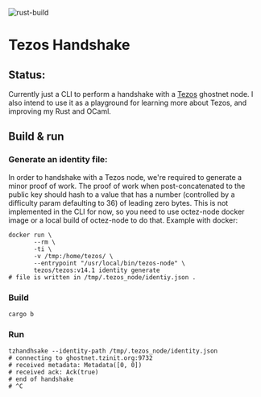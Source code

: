 ![rust-build](https://github.com/rby/tzhandshake/actions/workflows/rust.yml/badge.svg)

# Tezos Handshake

## Status:

Currently just a CLI to perform a handshake with a [Tezos](https://tezos.gitlab.io/index.html) ghostnet node.
I also intend to use it as a playground for learning more about Tezos, and improving my Rust and OCaml.

## Build & run

### Generate an identity file:
In order to handshake with a Tezos node, we're required to generate a minor proof of work. The proof of work when post-concatenated to the public key should hash to a value that has a number (controlled by a difficulty param defaulting to 36) of leading zero bytes.
This is not implemented in the CLI for now, so you need to use octez-node docker image or a local build of octez-node to do that.
Example with docker:
```shell
docker run \
       --rm \
       -ti \
       -v /tmp:/home/tezos/ \
       --entrypoint "/usr/local/bin/tezos-node" \
       tezos/tezos:v14.1 identity generate
# file is written in /tmp/.tezos_node/identiy.json .
```
### Build
```shell
cargo b
```

### Run
```shell
tzhandhsake --identity-path /tmp/.tezos_node/identity.json
# connecting to ghostnet.tzinit.org:9732
# received metadata: Metadata([0, 0])
# received ack: Ack(true)
# end of handshake
# ^C
```

